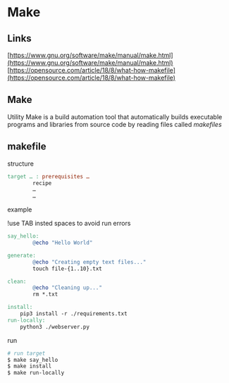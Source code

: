 # Make

## Links

[https://www.gnu.org/software/make/manual/make.html](https://www.gnu.org/software/make/manual/make.html) \
[https://opensource.com/article/18/8/what-how-makefile](https://opensource.com/article/18/8/what-how-makefile)

## Make

Utility Make is a build automation tool that automatically builds executable programs and libraries from source code by reading files called _makefiles_

## makefile

structure

```makefile
target … : prerequisites …
        recipe
        …
        …
```

example

!use TAB insted spaces to avoid run errors

```makefile
say_hello:
        @echo "Hello World"

generate:
        @echo "Creating empty text files..."
        touch file-{1..10}.txt

clean:
        @echo "Cleaning up..."
        rm *.txt
```

```makefile
install:
	pip3 install -r ./requirements.txt
run-locally:
	python3 ./webserver.py
```

run

```bash
# run target
$ make say_hello
$ make install
$ make run-locally
```
